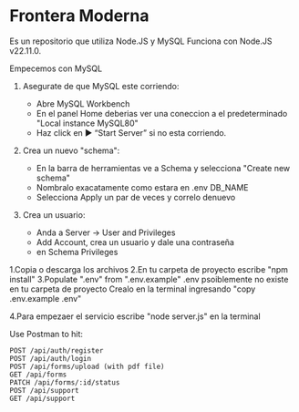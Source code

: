 # Frontera Moderna

Es un repositorio que utiliza Node.JS y MySQL
Funciona con Node.JS v22.11.0.

Empecemos con MySQL 

1. Asegurate de que MySQL este corriendo:
   - Abre MySQL Workbench
   - En el panel Home deberias ver una coneccion a el predeterminado "Local instance MySQL80"
   - Haz click en ▶️ “Start Server” si no esta corriendo.

2. Crea un nuevo "schema":
   - En la barra de herramientas ve a Schema y selecciona "Create new schema"
   - Nombralo exacatamente como estara en .env DB_NAME
   - Selecciona Apply un par de veces y correlo denuevo
  
3. Crea un usuario:
   - Anda a Server -> User and Privileges
   - Add Account, crea un usuario y dale una contraseña
   - en Schema Privileges 

1.Copia o descarga los archivos
2.En tu carpeta de proyecto escribe "npm install"
3.Populate ".env" from ".env.example"
.env psoiblemente no existe en tu carpeta de proyecto 
Crealo en la terminal ingresando "copy .env.example .env"

4.Para empezaer el servicio escribe "node server.js" en la terminal


Use Postman to hit:

    POST /api/auth/register
    POST /api/auth/login
    POST /api/forms/upload (with pdf file)
    GET /api/forms
    PATCH /api/forms/:id/status
    POST /api/support
    GET /api/support
